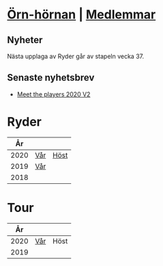 # [Örn-hörnan](./eagle.html) | [Medlemmar](./members.md)

## Nyheter

Nästa upplaga av Ryder går av stapeln vecka 37.

## Senaste nyhetsbrev

- [Meet the players 2020 V2](https://vossaxel.github.io/inkomp/res/mtp2020H.pdf)

# Ryder

| År | | |
|:---:|:---:|:---:|
| 2020 | [Vår](./ryder2020V.html) | [Höst](./ryder2020H.html) |
| 2019 | [Vår](./ryder2019V.html) |  |
| 2018 | | |

# Tour

| År | | |
|:---:|:---:|:---:|
| 2020 | [Vår](./tour2020V.html) | Höst |
| 2019 | | |
